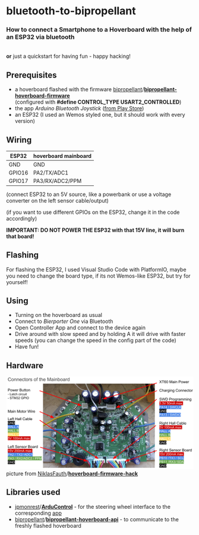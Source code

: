 
# bluetooth-to-bipropellant 
### How to connect a Smartphone to a Hoverboard with the help of an ESP32 via bluetooth 
<br>**or** just a quickstart for having fun - happy hacking!


## Prerequisites

 - a hoverboard flashed with the firmware [bipropellant](https://github.com/bipropellant)/**[bipropellant-hoverboard-firmware](https://github.com/bipropellant/bipropellant-hoverboard-firmware)** 
 <br>(configured with **#define CONTROL_TYPE USART2_CONTROLLED**)
 - the app *Arduino Bluetooth Joystick* ([from Play Store](https://play.google.com/store/apps/details?id=com.juan.arducontrol))
 - an ESP32 (I used an Wemos styled one, but it should work with every version) 

## Wiring
|ESP32|hoverboard mainboard|
|--|--|
| GND | GND |
| GPIO16 | PA2/TX/ADC1 |
| GPIO17 | PA3/RX/ADC2/PPM |

(connect ESP32 to an 5V source, like a powerbank or use a voltage converter on the left sensor cable/output)

(if you want to use different GPIOs on the ESP32, change it in the code accordingly)

**IMPORTANT: DO NOT POWER THE ESP32 with that 15V line, it will burn that board!**

## Flashing

For flashing the ESP32, I used Visual Studio Code with PlatformIO, maybe you need to change the board type, if its not Wemos-like ESP32, but try for yourself!

## Using
 - Turning on the hoverboard as usual
 - Connect to *Bierporter One* via Bluetooth
 - Open Controller App and connect to the device again
 - Drive around with slow speed and by holding A it will drive with faster speeds (you can change the speed in the config part of the code)
 - Have fun!
 
## Hardware
![Hoverboard Mainboard Pinout](https://raw.githubusercontent.com/NiklasFauth/hoverboard-firmware-hack/master/pinout.png)
picture from 
[NiklasFauth](https://github.com/NiklasFauth)/**[hoverboard-firmware-hack](https://github.com/NiklasFauth/hoverboard-firmware-hack)**

## Libraries used
 - [jpmonrest](https://github.com/jpmonrest)/**[ArduControl](https://github.com/jpmonrest/ArduControl)** - for the steering wheel interface to the corresponding [app](https://play.google.com/store/apps/details?id=com.juan.arducontrol)
 - [bipropellant](https://github.com/bipropellant)/**[bipropellant-hoverboard-api](https://github.com/bipropellant/bipropellant-hoverboard-api)** - to communicate to the freshly flashed hoverboard
